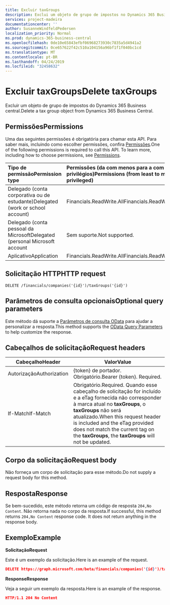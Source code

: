 ```yaml
---
title: Excluir taxGroups
description: Exclui um objeto de grupo de impostos no Dynamics 365 Business central.
services: project-madeira
documentationcenter: ''
author: SusanneWindfeldPedersen
localization_priority: Normal
ms.prod: dynamics-365-business-central
ms.openlocfilehash: 0de10e65843efbf06968273930c7835a5d4941a2
ms.sourcegitcommit: 0ce657622f42c510a104156a96bf1f1f040bc1cd
ms.translationtype: MT
ms.contentlocale: pt-BR
ms.lasthandoff: 04/24/2019
ms.locfileid: "32458632"
---
```

# <a name="delete-taxgroups"></a><span data-ttu-id="cc838-103">Excluir taxGroups</span><span class="sxs-lookup"><span data-stu-id="cc838-103">Delete taxGroups</span></span>
<span data-ttu-id="cc838-104">Excluir um objeto de grupo de impostos do Dynamics 365 Business central.</span><span class="sxs-lookup"><span data-stu-id="cc838-104">Delete a tax group object from Dynamics 365 Business Central.</span></span>

## <a name="permissions"></a><span data-ttu-id="cc838-105">Permissões</span><span class="sxs-lookup"><span data-stu-id="cc838-105">Permissions</span></span>
<span data-ttu-id="cc838-p101">Uma das seguintes permissões é obrigatória para chamar esta API. Para saber mais, incluindo como escolher permissões, confira [Permissões](/graph/permissions-reference).</span><span class="sxs-lookup"><span data-stu-id="cc838-p101">One of the following permissions is required to call this API. To learn more, including how to choose permissions, see [Permissions](/graph/permissions-reference).</span></span>

|<span data-ttu-id="cc838-108">Tipo de permissão</span><span class="sxs-lookup"><span data-stu-id="cc838-108">Permission type</span></span> |<span data-ttu-id="cc838-109">Permissões (da com menos para a com mais privilégios)</span><span class="sxs-lookup"><span data-stu-id="cc838-109">Permissions (from least to most privileged)</span></span>|
|:---------------|:------------------------------------------|
|<span data-ttu-id="cc838-110">Delegado (conta corporativa ou de estudante)</span><span class="sxs-lookup"><span data-stu-id="cc838-110">Delegated (work or school account)</span></span>|<span data-ttu-id="cc838-111">Financials.ReadWrite.All</span><span class="sxs-lookup"><span data-stu-id="cc838-111">Financials.ReadWrite.All</span></span> |
|<span data-ttu-id="cc838-112">Delegado (conta pessoal da Microsoft</span><span class="sxs-lookup"><span data-stu-id="cc838-112">Delegated (personal Microsoft account</span></span>|<span data-ttu-id="cc838-113">Sem suporte.</span><span class="sxs-lookup"><span data-stu-id="cc838-113">Not supported.</span></span>|
|<span data-ttu-id="cc838-114">Aplicativo</span><span class="sxs-lookup"><span data-stu-id="cc838-114">Application</span></span>|<span data-ttu-id="cc838-115">Financials.ReadWrite.All</span><span class="sxs-lookup"><span data-stu-id="cc838-115">Financials.ReadWrite.All</span></span>|

## <a name="http-request"></a><span data-ttu-id="cc838-116">Solicitação HTTP</span><span class="sxs-lookup"><span data-stu-id="cc838-116">HTTP request</span></span>
```
DELETE /financials/companies('{id}')/taxGroups('{id}')
```

## <a name="optional-query-parameters"></a><span data-ttu-id="cc838-117">Parâmetros de consulta opcionais</span><span class="sxs-lookup"><span data-stu-id="cc838-117">Optional query parameters</span></span>
<span data-ttu-id="cc838-118">Este método dá suporte a [Parâmetros de consulta OData](/graph/query-parameters) para ajudar a personalizar a resposta.</span><span class="sxs-lookup"><span data-stu-id="cc838-118">This method supports the [OData Query Parameters](/graph/query-parameters) to help customize the response.</span></span>

## <a name="request-headers"></a><span data-ttu-id="cc838-119">Cabeçalhos de solicitação</span><span class="sxs-lookup"><span data-stu-id="cc838-119">Request headers</span></span>
|<span data-ttu-id="cc838-120">Cabeçalho</span><span class="sxs-lookup"><span data-stu-id="cc838-120">Header</span></span>|<span data-ttu-id="cc838-121">Valor</span><span class="sxs-lookup"><span data-stu-id="cc838-121">Value</span></span>|
|------|-----|
|<span data-ttu-id="cc838-122">Autorização</span><span class="sxs-lookup"><span data-stu-id="cc838-122">Authorization</span></span>  |<span data-ttu-id="cc838-p102">{token} de portador. Obrigatório.</span><span class="sxs-lookup"><span data-stu-id="cc838-p102">Bearer {token}. Required.</span></span> |
|<span data-ttu-id="cc838-125">If-Match</span><span class="sxs-lookup"><span data-stu-id="cc838-125">If-Match</span></span>       |<span data-ttu-id="cc838-126">Obrigatório.</span><span class="sxs-lookup"><span data-stu-id="cc838-126">Required.</span></span> <span data-ttu-id="cc838-127">Quando esse cabeçalho de solicitação for incluído e a eTag fornecida não corresponder à marca atual no **taxGroups**, o **taxGroups** não será atualizado.</span><span class="sxs-lookup"><span data-stu-id="cc838-127">When this request header is included and the eTag provided does not match the current tag on the **taxGroups**, the **taxGroups** will not be updated.</span></span> |

## <a name="request-body"></a><span data-ttu-id="cc838-128">Corpo da solicitação</span><span class="sxs-lookup"><span data-stu-id="cc838-128">Request body</span></span>
<span data-ttu-id="cc838-129">Não forneça um corpo de solicitação para esse método.</span><span class="sxs-lookup"><span data-stu-id="cc838-129">Do not supply a request body for this method.</span></span>

## <a name="response"></a><span data-ttu-id="cc838-130">Resposta</span><span class="sxs-lookup"><span data-stu-id="cc838-130">Response</span></span>
<span data-ttu-id="cc838-p104">Se bem-sucedido, este método retorna um código de resposta ```204,No Content```. Não retorna nada no corpo da resposta.</span><span class="sxs-lookup"><span data-stu-id="cc838-p104">If successful, this method returns ```204,No Content``` response code. It does not return anything in the response body.</span></span>

## <a name="example"></a><span data-ttu-id="cc838-133">Exemplo</span><span class="sxs-lookup"><span data-stu-id="cc838-133">Example</span></span>

<span data-ttu-id="cc838-134">**Solicitação**</span><span class="sxs-lookup"><span data-stu-id="cc838-134">**Request**</span></span>

<span data-ttu-id="cc838-135">Este é um exemplo da solicitação.</span><span class="sxs-lookup"><span data-stu-id="cc838-135">Here is an example of the request.</span></span>

```json
DELETE https://graph.microsoft.com/beta/financials/companies('{id}')/taxGroups('{id}')
```

<span data-ttu-id="cc838-136">**Response**</span><span class="sxs-lookup"><span data-stu-id="cc838-136">**Response**</span></span> 

<span data-ttu-id="cc838-137">Veja a seguir um exemplo da resposta.</span><span class="sxs-lookup"><span data-stu-id="cc838-137">Here is an example of the response.</span></span> 

```json
HTTP/1.1 204 No Content
```
